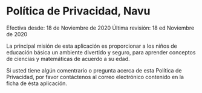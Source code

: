 # Política de Privacidad, Navu
Efectiva desde: 18 de Noviembre de 2020
Última revisión: 18 ed Noviembre de 2020

La principal misión de esta aplicación es proporcionar a los niños de educación básica un ambiente divertido y seguro, para aprender conceptos de ciencias y matemáticas de acuerdo a su edad.


Si usted tiene algún comentrario o pregunta acerca de esta Política de Privacidad, por favor contáctenos al correo electrónico contenido en la ficha de ésta aplicación.

 
